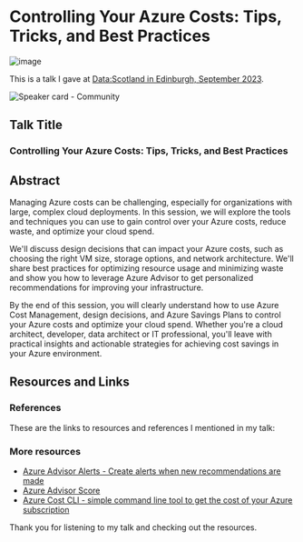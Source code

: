 # Controlling Your Azure Costs: Tips, Tricks, and Best Practices

![image](https://github.com/weeyin83/Presentations/assets/13692824/1b3adec8-6d98-4b91-9bb5-921605484b5c)

This is a talk I gave at [Data:Scotland in Edinburgh, September 2023](https://www.datascotland.org/).

![Speaker card - Community](https://github.com/weeyin83/Presentations/assets/13692824/2a998697-1147-4d01-8a13-6b410ce36355)

## Talk Title

### Controlling Your Azure Costs: Tips, Tricks, and Best Practices

## Abstract

Managing Azure costs can be challenging, especially for organizations with large, complex cloud deployments. In this session, we will explore the tools and techniques you can use to gain control over your Azure costs, reduce waste, and optimize your cloud spend.

We'll discuss design decisions that can impact your Azure costs, such as choosing the right VM size, storage options, and network architecture. We'll share best practices for optimizing resource usage and minimizing waste and show you how to leverage Azure Advisor to get personalized recommendations for improving your infrastructure.

By the end of this session, you will clearly understand how to use Azure Cost Management, design decisions, and Azure Savings Plans to control your Azure costs and optimize your cloud spend. Whether you're a cloud architect, developer, data architect or IT professional, you'll leave with practical insights and actionable strategies for achieving cost savings in your Azure environment.

## Resources and Links

### References

These are the links to resources and references I mentioned in my talk:



### More resources
- [Azure Advisor Alerts - Create alerts when new recommendations are made](https://youtu.be/Clo1LYToIiE)
- [Azure Advisor Score](https://www.youtube.com/watch?v=ZvenYdaXOL8)
- [Azure Cost CLI - simple command line tool to get the cost of your Azure subscription](https://github.com/mivano/azure-cost-cli)

Thank you for listening to my talk and checking out the resources.
